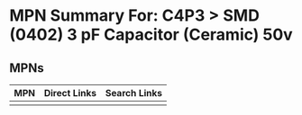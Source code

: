 



# MPN Summary For: C4P3 > SMD (0402) 3 pF Capacitor (Ceramic) 50v

## MPNs
  

|MPN|Direct Links|Search Links|
| :--- | :--- | :--- |
||||
